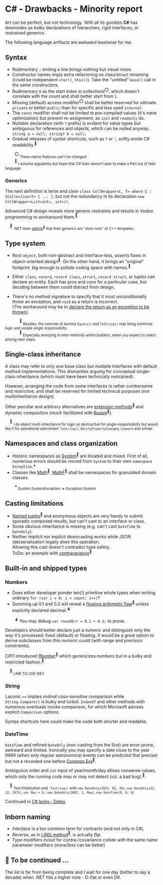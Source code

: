 # C# - Drawbacks - Minority report

Art can be perfect, but not technology. With all its goodies __C#__ has downsides as bulky declarations of hierarchies, rigid interfaces, or restrained generics.

The following language artifacts are awkward leastwise for me. 

## Syntax

- Rudimentary `;` ending a line brings nothing but visual noise.
- Constructor names imply extra refactoring on class/struct renaming (could be independent `ctor()`, `this()`). Take the "untitled" `base()` call in the same constructors.
- Rudimentary `0` as the start index in collections<sup>:o:</sup>, which doesn't correlate with the count and shall better start from `1`.
- Missing (default) access modifier<sup>:o:</sup> shall be better reserved for ultimate `private` or better `public` than for specific and less used `internal`
- The `const` modifier shall not be limited to pre-compiled values (it's mere optimization) but prevent re-assignment, as `init` and `readonly` do.
- Nullable declaration (with `?` prefix) is evident for value types but ambiguous for references and objects, which can be nulled anyway:\
`string a = null; string? b = null;`
- Gradual releases of syntax shortcuts, such as `?` or `!`, softly erode C# readability.<sup>🙋</sup>

&nbsp;&nbsp;&nbsp;&nbsp;&nbsp;&nbsp;&nbsp;&nbsp;<sup>:o:</sup> <sub>These native features can't be changed.</sub>\
&nbsp;&nbsp;&nbsp;&nbsp;&nbsp;&nbsp;&nbsp;&nbsp;<sup>:raising_hand:</sup>&nbsp;<sub>I assume arguability but hope that C# team doesn't plan to make a Perl out of their language</sub>
  
### Generics

The next definition is terse and clear `class CollWrapper<C, T> where C : ICollection<T> { ... }`, but not the redundancy in its declaration `new CollWrapper<List<int>, int>()`.

Advanced C# design reveals more generic restraints and results in *Vodoo programming* to workaround them.<sup>🙋</sup>

&nbsp;&nbsp;&nbsp;&nbsp;<sup>:raising_hand:</sup>&nbsp;<sub>.NET team [admits](https://learn.microsoft.com/en-us/dotnet/csharp/programming-guide/generics/differences-between-cpp-templates-and-csharp-generics)<sup>:link:</sup> that their generics are "_does nots_" of C++ templates.</sub>

## Type system
  
- Root `object`, both non-abstract and interface-less, asserts flaws in object-oriented design<sup>🐡</sup>. On the other hand, it brings an "original" footprint, big enough to pollute coding space with names.<sup>👣</sup>

- Either `class`, `record`, `record class`, `struct`, `record struct`, or *tuples* can declare an entity. Each has pros and cons for a particular case, but deciding between them could distract from design.

- There's no method signature to specify that it must unconditionally throw an exception, and `void` as a return is incorrect.\
(The workaround may be to [declare the return as an exception to be thrown](../b.deduced/cs-hints.md#Gimmicks)).

&nbsp;&nbsp;&nbsp;&nbsp;&nbsp;&nbsp;&nbsp;&nbsp;&nbsp;&nbsp;&nbsp;&nbsp;<sup>🐡</sup> <sub>Besides, the override of dummy `Equals()` and `ToString()` may bring nontrivial logic and violate _single responsibility_.</sub>\
&nbsp;&nbsp;&nbsp;&nbsp;&nbsp;&nbsp;&nbsp;&nbsp;&nbsp;&nbsp;&nbsp;&nbsp;<sup>👣</sup> <sub>Especially annoying in inter-methods within builders, when you expect to select among next steps.</sub>

## Single-class inheritance

A class may refer to only one base class but multiple interfaces with default method implementations. This dismantles arguing for conceptual single-class inheritance (which must have been technically restrained).

However, arranging the code from some interfaces is rather cumbersome and restrictive, and shall be reserved for limited technical purposes (not multiinheritance design).

Other peculiar and arbitrary alternatives are [extension methods](https://docs.microsoft.com/en-us/dotnet/csharp/programming-guide/classes-and-structs/extension-methods)<sup>:link:</sup> and dynamic composition (much facilitated with [Roslyn](https://weblog.west-wind.com/posts/2022/Jun/07/Runtime-CSharp-Code-Compilation-Revisited-for-Roslyn)<sup>:link:</sup>).

&nbsp;&nbsp;&nbsp;&nbsp;<sup>🙋</sup> <sub>I do object multi-inheritance for logic as destructive for single-responsibility but would like it for operational adornment: `ToString()`, `NotifyPropertyChanged`, `Compare` and similar.</sub>

## Namespaces and class organization

* Historic namespaces as [System](https://learn.microsoft.com/en-us/dotnet/api/system)<sup>🔗</sup> are bloated and mixed.
First of all, numerous errors should be moved from `System` to their own `namespace Exception`.__*__
* Classes like [Math](https://docs.microsoft.com/en-us/dotnet/api/system.math)<sup>🔗</sup>, [MathF](https://docs.microsoft.com/en-us/dotnet/api/system.mathf)<sup>:link:</sup> shall be namespaces for granulated domain classes.

&nbsp;&nbsp;&nbsp;&nbsp;&nbsp;&nbsp;&nbsp;&nbsp;__*__<sub> System.SystemException => Exception.System</sub>

## Casting limitations

- [Named tuples](https://docs.microsoft.com/en-us/archive/msdn-magazine/2017/august/essential-net-csharp-7-0-tuples-explained)<sup>:link:</sup> and anonymous objects are very handy to submit sporadic composed results, but can't cast to an interface or class.
- Some obvious inheritance is missing (e.g. can't cast `DateTime` to `DateOnly`).
- Neither implicit nor explicit downcasting works while JSON (de)serialization legally does this operation.\
Allowing this cast doesn't contradict type safety.\
ToDo: an example with [contravariance](https://learn.microsoft.com/en-us/dotnet/standard/generics/covariance-and-contravariance)<sup>:link:</sup>

## Built-in and shipped types 

### Numbers
  
- Does either developer ponder ten(!) primitive whole types when writing ordinary `for (var i = 0; i < count; i++)`?
- Summing up 0.1 and 0.2 will reveal a [floating arithmetic flaw](https://docs.oracle.com/cd/E19957-01/806-3568/ncg_goldberg.html)<sup>:link:</sup> unless explicitly declared decimal.<sup>🪲</sup>

&nbsp;&nbsp;&nbsp;&nbsp;&nbsp;&nbsp;&nbsp;&nbsp;<sup>🪲</sup> You may debug `var roundErr = 0.1 + 0.2;` to prove.

Developers should better declare just a *numeric* and distinguish only the way it's processed: fixed (default) or floating. It would be a great option to derive subclasses from this _numeric_ could (with range and precision constraints).

C#11 introduced [INumber](https://learn.microsoft.com/en-us/dotnet/api/system.numerics.inumber-1)<sup>:link:</sup> which genericizes numbers but in a bulky and restricted fashion.<sup>🙋</sup>

&nbsp;&nbsp;&nbsp;&nbsp;<sup>🙋</sup> <sub>LINK TO USE-DEV</sub>

### String

Laconic `==` implies _ordinal_ _case-sensitive_ comparison while `String.Compare()` is bulky and turbid.
`IndexOf` and other methods with numerous overloads invoke comparison, for which Microsoft advises explicit `Comparison` options.

Syntax shortcuts here could make the code both shorter and readable.

### DateTime

`DateTime` and refined `DateOnly` (non-casting from the first) are error-prone, awkward and limited. 
Ironically you may specify a date close to the year 9999 (when only regular astronomical events can be predicted that precise) but not a recorded one before [Common Era](https://en.wikipedia.org/wiki/Common_Era)<sup>🔗</sup>.

Ambiguous order and `int` input of year/month/day allows nonsense values, which only the running code may or may not detect (_viz_. a bad bug).<sup>🐛</sup>.

&nbsp;&nbsp;&nbsp;&nbsp;<sup>🐛</sup> <sub>Test initalization and `.Tostring()` with `new DateOnly(2023, 02, 29)`, `new DateOnly(31, 12, 1975)`, `var May = 5; new DateOnly(2007, 1, May)`, `new DateTime(0, 0, 0)`</sub>

Continued in [C# lacks - Dates](cs-lacks-parts.md#Dates).

## Inborn naming

-  *Interface* is a too common term for contracts (and not only in C#).
- *Reverse*, as in [LINQ method](https://learn.microsoft.com/de-de/dotnet/api/system.linq.enumerable.reverse)<sup>:link:</sup>, is actually *flip*.
- Type modifiers _in_/_out_ for contra-/covariance collide with the same name parameter modifiers (_more_/_less_ can be better)

## 🚧 To be continued ...

The list is far from being complete and I wait for one day (better to say a decade) when .NET hits a higher note - D-flat or even D#.
